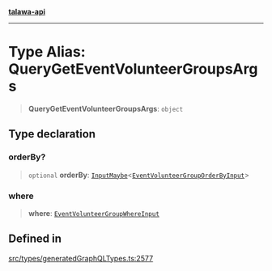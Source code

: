 [**talawa-api**](../../../README.md)

***

# Type Alias: QueryGetEventVolunteerGroupsArgs

> **QueryGetEventVolunteerGroupsArgs**: `object`

## Type declaration

### orderBy?

> `optional` **orderBy**: [`InputMaybe`](InputMaybe.md)\<[`EventVolunteerGroupOrderByInput`](EventVolunteerGroupOrderByInput.md)\>

### where

> **where**: [`EventVolunteerGroupWhereInput`](EventVolunteerGroupWhereInput.md)

## Defined in

[src/types/generatedGraphQLTypes.ts:2577](https://github.com/Suyash878/talawa-api/blob/e4413cec641a837926071678fed3c7f67234e31e/src/types/generatedGraphQLTypes.ts#L2577)
